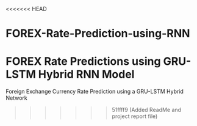 <<<<<<< HEAD
# FOREX-Rate-Prediction-using-RNN
FOREX Rate Predictions using GRU-LSTM Hybrid RNN Model
=======
Foreign Exchange Currency Rate Prediction using a GRU-LSTM Hybrid Network
>>>>>>> 51ffff9 (Added ReadMe and project report file)

